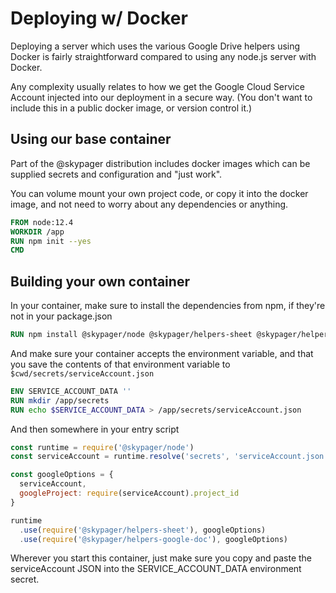 # Deploying w/ Docker 

Deploying a server which uses the various Google Drive helpers using Docker is fairly straightforward compared to using any node.js server with Docker.

Any complexity usually relates to how we get the Google Cloud Service Account injected into our deployment in a secure way.  (You don't want to include this in a public docker image, or version control it.)

## Using our base container 

Part of the @skypager distribution includes docker images which can be supplied secrets and configuration and "just work".

You can volume mount your own project code, or copy it into the docker image, and not need to worry about any dependencies or anything.

```Dockerfile
FROM node:12.4
WORKDIR /app
RUN npm init --yes 
CMD 
```

## Building your own container

In your container, make sure to install the dependencies from npm, if they're not in your package.json

```Dockerfile
RUN npm install @skypager/node @skypager/helpers-sheet @skypager/helpers-google-doc
```

And make sure your container accepts the environment variable, and that you save the contents of that environment variable
to `$cwd/secrets/serviceAccount.json`

```Dockerfile
ENV SERVICE_ACCOUNT_DATA ''
RUN mkdir /app/secrets
RUN echo $SERVICE_ACCOUNT_DATA > /app/secrets/serviceAccount.json
```

And then somewhere in your entry script

```javascript
const runtime = require('@skypager/node')
const serviceAccount = runtime.resolve('secrets', 'serviceAccount.json')

const googleOptions = {
  serviceAccount,
  googleProject: require(serviceAccount).project_id
}

runtime
  .use(require('@skypager/helpers-sheet'), googleOptions)
  .use(require('@skypager/helpers-google-doc'), googleOptions)
```

Wherever you start this container, just make sure you copy and paste the serviceAccount JSON into the SERVICE_ACCOUNT_DATA environment secret.